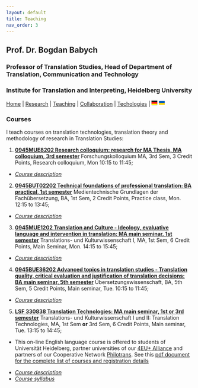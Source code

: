 ```yaml
---
layout: default
title: Teaching
nav_order: 3
---
```


## Prof. Dr. Bogdan Babych
### Professor of Translation Studies, Head of Department of Translation, Communication and Technology
### Institute for Translation and Interpreting, Heidelberg University

[Home](index.md) | [Research](research.md) | [Teaching](teaching.md) | [Collaboration](collaboration.md) | [Techologies](techlabs.md) | [![Image](de_l_flag.png)](/de_index.html) [![Image](uk_l_flag.png)](/uk_index.html)

### Courses

I teach courses on translation technologies, translation theory and methodology of research in Translation Studies:

1. [**0945MUE8202 Research colloquium: research for MA Thesis, MA colloquium, 3rd semester**](https://lsf.uni-heidelberg.de/qisserver/rds?state=verpublish&status=init&vmfile=no&publishid=323377&moduleCall=webInfo&publishConfFile=webInfo&publishSubDir=veranstaltung) Forschungskolloquium MA, 3rd Sem, 3 Credit Points, Research colloquium, Mon 10:15 to 11:45;
- [*Course description*](teach2020-21-WS.md#0945MUE8202)
2. [**0945BUT02202 Technical foundations of professional translation: BA practical, 1st semester**](https://lsf.uni-heidelberg.de/qisserver/rds?state=verpublish&status=init&vmfile=no&publishid=323831&moduleCall=webInfo&publishConfFile=webInfo&publishSubDir=veranstaltung) Medientechnische Grundlagen der Fachübersetzung, BA, 1st Sem, 2 Credit Points, Practice class, Mon.	12:15 to 13:45;
- [*Course description*](teach2020-21-WS.md#0945BUT02202)
3. [**0945MUE1202 Translation and Culture - Ideology, evaluative language and intervention in translation: MA main seminar, 1st semester**](https://lsf.uni-heidelberg.de/qisserver/rds?state=verpublish&status=init&vmfile=no&publishid=323890&moduleCall=webInfo&publishConfFile=webInfo&publishSubDir=veranstaltung) Translations- und Kulturwissenschaft I, MA, 1st Sem, 6 Credit Points, Main Seminar, Mon.	14:15 to 15:45;
- [*Course description*](teach2020-21-WS.md#0945MUE1202)
4. [**0945BUE36202 Advanced topics in translation studies - Translation quality, critical evaluation and justification of translation decisions: BA main seminar, 5th semester**](https://lsf.uni-heidelberg.de/qisserver/rds?state=verpublish&status=init&vmfile=no&publishid=320587&moduleCall=webInfo&publishConfFile=webInfo&publishSubDir=veranstaltung) Übersetzungswissenschaft, BA, 5th Sem, 5 Credit Points, Main seminar, Tue.	10:15 to 11:45;
- [*Course description*](teach2020-21-WS.md#0945BUE36202)
5. [**LSF 330838 Translation Technologies: MA main seminar, 1st or 3rd semester**](https://lsf.uni-heidelberg.de/qisserver/rds?state=verpublish&status=init&vmfile=no&publishid=330838&moduleCall=webInfo&publishConfFile=webInfo&publishSubDir=veranstaltung) Translations- und Kulturwissenschaft I und II: Translation Technologies, MA, 1st Sem **or** 3rd Sem, 6 Credit Points, Main seminar, Tue.	13:15 to 14:45;
* This on-line English language course is offered to students of Universität Heidelberg, partner universities of our [4EU+ Alliance](https://4euplus.eu/4EU-1.html) and partners of our Cooperative Network [Philotrans](https://www.uni-heidelberg.de/fakultaeten/neuphil/iask/sued/internationales/co_network_philotrans.html). See this [pdf document for the complete list of courses and registration details](https://www.uni-heidelberg.de/md/sued/internationales/ueberblick_philotrans_kurse_ws-2020-21.pdf)
- [*Course description*](teach2020-21-WS.md#LSF330838)
- [*Course syllabus*](teach2020-21-WS.md#LSF330838syllabus)

